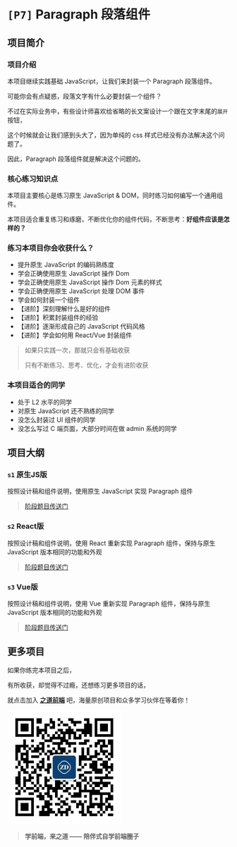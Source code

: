 # `[P7]` Paragraph 段落组件

## 项目简介

### 项目介绍

本项目继续实践基础 JavaScript，让我们来封装一个 Paragraph 段落组件。

可能你会有点疑惑，段落文字有什么必要封装一个组件？

不过在实际业务中，有些设计师喜欢给省略的长文案设计一个跟在文字末尾的`展开`按钮，

这个时候就会让我们感到头大了，因为单纯的 css 样式已经没有办法解决这个问题了。

因此，Paragraph 段落组件就是解决这个问题的。



### 核心练习知识点

本项目主要核心是练习原生 JavaScript & DOM，同时练习如何编写一个通用组件。

本项目适合重复练习和琢磨，不断优化你的组件代码，不断思考：**好组件应该是怎样的？**



### 练习本项目你会收获什么？

- 提升原生 JavaScript 的编码熟练度
- 学会正确使用原生 JavaScript 操作 Dom
- 学会正确使用原生 JavaScript 操作 Dom 元素的样式
- 学会正确使用原生 JavaScript 处理 DOM 事件
- 学会如何封装一个组件
- 【进阶】深刻理解什么是好的组件
- 【进阶】积累封装组件的经验
- 【进阶】逐渐形成自己的 JavaScript 代码风格
- 【进阶】学会如何用 React/Vue 封装组件

> 如果只实践一次，那就只会有基础收获
>
> 只有不断练习、思考、优化，才会有进阶收获



### 本项目适合的同学

- 处于 L2 水平的同学
- 对原生 JavaScript 还不熟练的同学
- 没怎么封装过 UI 组件的同学
- 没怎么写过 C 端页面，大部分时间在做 admin 系统的同学



## 项目大纲

### `s1` 原生JS版

按照设计稿和组件说明，使用原生 JavaScript 实现 Paragraph 组件

> [阶段题目传送门](./s1/)



### `s2` React版

按照设计稿和组件说明，使用 React 重新实现 Paragraph 组件，保持与原生 JavaScript 版本相同的功能和外观

> [阶段题目传送门](./s2/)



### `s3` Vue版

按照设计稿和组件说明，使用 Vue 重新实现 Paragraph 组件，保持与原生 JavaScript 版本相同的功能和外观

> [阶段题目传送门](./s3/)



## 更多项目

如果你练完本项目之后，

有所收获，却觉得不过瘾，还想练习更多项目的话，

就点击加入 [**之道前端**](https://kcnrozgf41zs.feishu.cn/wiki/PBj0w5rjUiEWVgktZE0caKOunNc) 吧，海量原创项目和众多学习伙伴在等着你！

![公众号二维码](./res/qrcode.jpg)

> **学前端，来之道 —— 陪伴式自学前端圈子**




